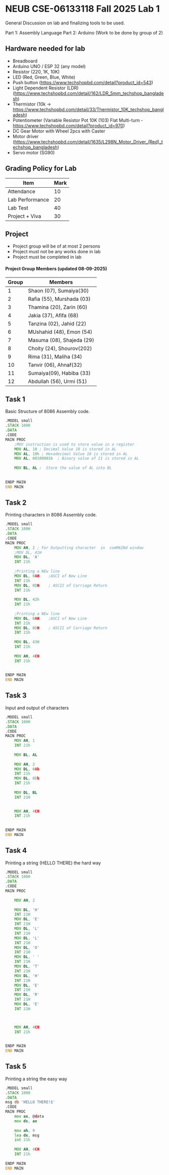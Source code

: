 # NEUB CSE-06133118 Fall 2025 Lab 1

General Discussion on lab and finalizing tools to be used.

Part 1: Assembly Language
Part 2: Arduino (Work to be done by group of 2)

## Hardware needed for lab
* Breadboard
* Arduino UNO / ESP 32 (any model)
* Resistor (220, 1K, 10K)
* LED (Red, Green, Blue, White)
* Push button (https://www.techshopbd.com/detail?product_id=543)
* Light Dependent Resistor (LDR) (https://www.techshopbd.com/detail/162/LDR_5mm_techshop_bangladesh)
* Thermistor (10k -> https://www.techshopbd.com/detail/33/Thermistor_10K_techshop_bangladesh)
* Potentiometer (Variable Resistor Pot 10K (103) Flat Multi-turn - https://www.techshopbd.com/detail?product_id=970)
* DC Gear Motor with Wheel 2pcs with Caster
* Motor driver (https://www.techshopbd.com/detail/1635/L298N_Motor_Driver_(Red)_techshop_bangladesh)
* Servo motor (SG90)

## Grading Policy for Lab
|Item       |Mark   |
|-----------|-------|
|Attendance | 10    |
|Lab Performance | 20    |
|Lab Test | 40    |
|Project + Viva | 30    |


## Project
* Project group will be of at most 2 persons
* Project must not be any works done in lab
* Project must be completed in lab

#### Project Group Members (updated 08-09-2025)
|Group | Members|
|---------|--------|
|1|Shaon (07), Sumaiya(30)|
|2|Rafia (55), Murshada (03)|
|3|Thamina (20), Zarin (60)|
|4|Jakia (37), Afifa (68)|
|5|Tanzina (02), Jahid (22)|
|6|MUshahid (48), Emon (54)|
|7|Masuma (08), Shajeda (29)|
|8|Choity (24), Shourov(202)|
|9|Rima (31), Maliha (34)|
|10| Tanvir (06), Ahnaf(32)|
|11|Sumaiya(09), Habiba (33)|
|12|Abdullah (56), Urmi (51)|

## Task 1
Basic Structure of 8086 Assembly code.

```asm
.MODEL small
.STACK 100H
.DATA
.CODE
MAIN PROC 
    ;MOV instruction is used to store value in a register
    MOV AL, 10 ; Decimal Value 10 is stored in AL
    MOV AL, 10h ; Hexadecimal Value 10 is stored in AL
    MOV AL, 00100001b  ; Binary value of 21 is stored in AL
    
    MOV BL, AL ;  Store the value of AL into BL
    
    
ENDP MAIN
END MAIN
```

## Task 2
Printing characters in 8086 Assembly code.

```asm
.MODEL small
.STACK 100H
.DATA
.CODE
MAIN PROC     
    MOV AH, 2 ; For Outputting character  in  comMAINd window
    ;MOV DL, 41H
    MOV DL, 'A'
    INT 21h   
    
    ;Printing a NEw line
    MOV DL, 0AH    ;ASCI of New Line
    INT 21h
    MOV DL, 0DH    ; ASCII of Carriage Return
    INT 21h        
    
    MOV DL, 42h
    INT 21h   
    
    ;Printing a NEw line
    MOV DL, 0AH    ;ASCI of New Line
    INT 21h
    MOV DL, 0DH    ; ASCII of Carriage Return
    INT 21h   
    
    MOV DL, 43H
    INT 21h 
    
    MOV AH, 4CH
    INT 21h    
    
    
ENDP MAIN
END MAIN
```

## Task 3
Input and output of characters

```asm
.MODEL small
.STACK 100H
.DATA
.CODE
MAIN PROC  
    MOV AH, 1   
    INT 21h  
    
    MOV BL, AL    
    
    MOV AH, 2
    MOV DL, 0Ah
    INT 21h
    MOV DL, 0Dh
    INT 21h
    
    MOV DL, BL
    INT 21H

    
    MOV AH, 4CH
    INT 21h    
    
    
ENDP MAIN
END MAIN
```


## Task 4
Printing a string (HELLO THERE) the hard way

```asm
.MODEL small
.STACK 100H
.DATA
.CODE
MAIN PROC    
     
    MOV AH, 2
    
    MOV DL, 'H'
    INT 21H   
    MOV DL, 'E'
    INT 21H  
    MOV DL, 'L'
    INT 21H   
    MOV DL, 'L'
    INT 21H   
    MOV DL, 'O'
    INT 21H     
    MOV DL, ' '
    INT 21H     
    MOV DL, 'T'
    INT 21H   
    MOV DL, 'H'
    INT 21H  
    MOV DL, 'E'
    INT 21H   
    MOV DL, 'R'
    INT 21H   
    MOV DL, 'E'
    INT 21H    


    
    MOV AH, 4CH
    INT 21h    
    
    
ENDP MAIN
END MAIN
```

## Task 5
Printing a string the easy way

```asm
.MODEL small
.STACK 100H
.DATA  
msg db 'HELLO THERE!$'
.CODE
MAIN PROC   
    mov ax, @data
    mov ds, ax
    
    mov ah, 9
    lea dx, msg 
    int 21h
    
    MOV AH, 4CH
    INT 21h    
    
ENDP MAIN
END MAIN
```
